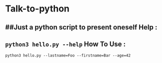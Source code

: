 # Talk-to-python
##Just a python script to present oneself
Help :  
------
```python3 hello.py --help```
How To Use :  
--------
```python3 hello.py --lastname=Foo --firstname=Bar --age=42```